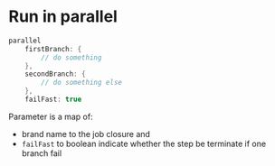 # Run in parallel

```groovy
parallel
    firstBranch: {
        // do something
    }, 
    secondBranch: {
        // do something else
    },
    failFast: true
```

Parameter is a map of:

* brand name to the job closure and 
* `failFast` to boolean indicate whether the step be terminate if one branch fail
